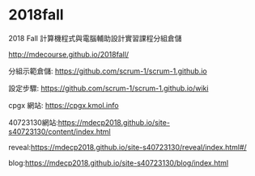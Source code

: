 # 2018fall
2018 Fall 計算機程式與電腦輔助設計實習課程分組倉儲

http://mdecourse.github.io/2018fall/

分組示範倉儲: https://github.com/scrum-1/scrum-1.github.io

設定步驟: https://github.com/scrum-1/scrum-1.github.io/wiki

cpgx 網站: https://cpgx.kmol.info

40723130網站:https://mdecp2018.github.io/site-s40723130/content/index.html

reveal:https://mdecp2018.github.io/site-s40723130/reveal/index.html#/

blog:https://mdecp2018.github.io/site-s40723130/blog/index.html